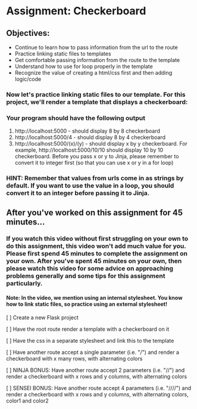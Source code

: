 # Assignment: Checkerboard
## Objectives:
- Continue to learn how to pass information from the url to the route
- Practice linking static files to templates
- Get comfortable passing information from the route to the template
- Understand how to use for loop properly in the template
- Recognize the value of creating a html/css first and then adding logic/code

### Now let's practice linking static files to our template. For this project, we'll render a template that displays a checkerboard:



### Your program should have the following output

1. http://localhost:5000 - should display 8 by 8 checkerboard
2. http://localhost:5000/4 - should display 8 by 4 checkerboard
3. http://localhost:5000/(x)/(y) - should display x by y checkerboard.  For example, http://localhost:5000/10/10 should display 10 by 10 checkerboard.  Before you pass x or y to Jinja, please remember to convert it to integer first (so that you can use x or y in a for loop)

### HINT: Remember that values from urls come in as strings by default. If you want to use the value in a loop, you should convert it to an integer before passing it to Jinja.

## After you've worked on this assignment for 45 minutes...

### If you watch this video without first struggling on your own to do this assignment, this video won't add much value for you. Please first spend 45 minutes to complete the assignment on your own. After you've spent 45 minutes on your own, then please watch this video for some advice on approaching problems generally and some tips for this assignment particularly.

#### Note: In the video, we mention using an internal stylesheet. You know how to link static files, so practice using an external stylesheet!


[ ] Create a new Flask project

[ ] Have the root route render a template with a checkerboard on it

[ ] Have the css in a separate stylesheet and link this to the template

[ ] Have another route accept a single parameter (i.e. "/<x>") and render a checkerboard with x many rows, with alternating colors

[ ] NINJA BONUS: Have another route accept 2 parameters (i.e. "/<x>/<y>") and render a checkerboard with x rows and y columns, with alternating colors

[ ] SENSEI BONUS: Have another route accept 4 parameters (i.e. "/<x>/<y>/<color1>/<color2>") and render a checkerboard with x rows and y columns, with alternating colors, color1 and color2